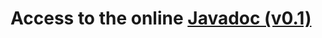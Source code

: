 Access to the online [Javadoc (v0.1)](https://doc.leviathan-studio.com/craftstudioapi/)
=======================================================================================
